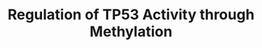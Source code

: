---
annotations:
- id: PW:0000004
  parent: regulatory pathway
  type: Pathway Ontology
  value: regulatory pathway
- id: PW:0000100
  parent: regulatory pathway
  type: Pathway Ontology
  value: transcription pathway
authors:
- ReactomeTeam
- Ryanmiller
description: TP53 (p53) undergoes methylation on several lysine and arginine residues,
  which modulates its transcriptional activity.<p>PRMT5, recruited to TP53 as part
  of the ATM-activated complex that includes TTC5, JMY and EP300 (p300), methylates
  TP53 arginine residues R333, R335 and R337. PRMT5-mediated methylation promotes
  TP53-stimulated expression of cell cycle arrest genes (Shikama et al. 1999, Demonacos
  et al. 2001, Demonacos et al. 2004, Adams et al. 2008, Adams et al. 2012). SETD9
  (SET9) methylates TP53 at lysine residue K372, resulting in increased stability
  and activity of TP53 (Chuikov et al. 2004, Couture et al. 2006, Bai et al. 2011).<p>TP53
  transcriptional activity is repressed by SMYD2-mediated methylation of TP53 at lysine
  residue K370 (Huang et al. 2006). Dimethylation of TP53 at lysine residue K373 by
  the complex of methyltransferases EHMT1 and EHMT2 also represses TP53-mediated transcription
  (Huang et al. 2010). The chromatin compaction factor L3MBTL1 binds TP53 monomethylated
  at lysine K382 by SETD8 (SET8) and, probably through changing local chromatin architecture,
  represses transcription of TP53 targets (West et al. 2010). The histone lysine-specific
  demethylase LSD1 interacts with TP53 and represses p53-mediated transcriptional
  activation (Huang et al. 2007). PRMT1 and CARM1 can also modulate p53 functions
  in a cooperative manner (An et al. 2004).   View original pathway at [http://www.reactome.org/PathwayBrowser/#DIAGRAM=6804760
  Reactome].
last-edited: 2021-01-25
organisms:
- Homo sapiens
redirect_from:
- /index.php/Pathway:WP3823
- /instance/WP3823
revision: null
schema-jsonld:
- '@context': https://schema.org/
  '@id': https://wikipathways.github.io/pathways/WP3823.html
  '@type': Dataset
  creator:
    '@type': Organization
    name: WikiPathways
  description: TP53 (p53) undergoes methylation on several lysine and arginine residues,
    which modulates its transcriptional activity.<p>PRMT5, recruited to TP53 as part
    of the ATM-activated complex that includes TTC5, JMY and EP300 (p300), methylates
    TP53 arginine residues R333, R335 and R337. PRMT5-mediated methylation promotes
    TP53-stimulated expression of cell cycle arrest genes (Shikama et al. 1999, Demonacos
    et al. 2001, Demonacos et al. 2004, Adams et al. 2008, Adams et al. 2012). SETD9
    (SET9) methylates TP53 at lysine residue K372, resulting in increased stability
    and activity of TP53 (Chuikov et al. 2004, Couture et al. 2006, Bai et al. 2011).<p>TP53
    transcriptional activity is repressed by SMYD2-mediated methylation of TP53 at
    lysine residue K370 (Huang et al. 2006). Dimethylation of TP53 at lysine residue
    K373 by the complex of methyltransferases EHMT1 and EHMT2 also represses TP53-mediated
    transcription (Huang et al. 2010). The chromatin compaction factor L3MBTL1 binds
    TP53 monomethylated at lysine K382 by SETD8 (SET8) and, probably through changing
    local chromatin architecture, represses transcription of TP53 targets (West et
    al. 2010). The histone lysine-specific demethylase LSD1 interacts with TP53 and
    represses p53-mediated transcriptional activation (Huang et al. 2007). PRMT1 and
    CARM1 can also modulate p53 functions in a cooperative manner (An et al. 2004).   View
    original pathway at [http://www.reactome.org/PathwayBrowser/#DIAGRAM=6804760 Reactome].
  keywords:
  - ADP
  - ATP
  - AdoHcy
  - AdoMet
  - 'EHMT1 '
  - EHMT1:EHMT2
  - 'EHMT2 '
  - EP300
  - 'EP300 '
  - JMY
  - 'JMY '
  - L3MBTL1
  - 'L3MBTL1 '
  - L3MBTL1:Me-K382,p-S-15,S20-TP53
  - 'MDM4 '
  - 'Me-K382,p-S15,S20-TP53 '
  - Me-K382,p-S15,S20-TP53 Tetramer
  - Me1-K370,p-S15,S20-TP53 Tetramer
  - 'Me1-K372,p-S15,S20-TP53 '
  - Me1-K372,p-S15,S20-TP53 Tetramer
  - Me2-K373-TP53
  - 'Me2-K373-TP53 '
  - 'MeK-370,p-S15,S20-TP53 '
  - PRMT5
  - 'PRMT5 '
  - PolyUb-JMY
  - 'RPS27A(1-76) '
  - SETD8
  - SETD9
  - SMYD2
  - 'TP53 '
  - TP53 Tetramer
  - TTC5
  - Tetramer
  - Tetramer:p-S203,S221-TTC5:EP300:JMY
  - Tetramer:p-S203,S221-TTC5:EP300:JMY:PRMT5
  - 'UBA52(1-76) '
  - 'UBB(1-76) '
  - 'UBB(153-228) '
  - 'UBB(77-152) '
  - 'UBC(1-76) '
  - 'UBC(153-228) '
  - 'UBC(229-304) '
  - 'UBC(305-380) '
  - 'UBC(381-456) '
  - 'UBC(457-532) '
  - 'UBC(533-608) '
  - 'UBC(609-684) '
  - 'UBC(77-152) '
  - Ub
  - dimer,
  - p-S,3T-CHEK2
  - 'p-S15,S20,Me-R333,Me2-R335,R337-TP53 '
  - p-S15,S20,Me-R333,Me2-R335,R337-TP53 Tetramer:p-S203,S221-TTC5:EP300:JMY:PRMT5
  - p-S15,S20-TP53
  - 'p-S15,S20-TP53 '
  - p-S166,S188-MDM2
  - 'p-S166,S188-MDM2 '
  - p-S166,S188-MDM2:MDM4
  - p-S1981,Ac-K3016-ATM
  - p-S203,S221-TTC5
  - 'p-S203,S221-TTC5 '
  - p-S203,S221-TTC5:EP300:JMY
  - p-S203-TTC5
  license: CC0
  name: Regulation of TP53 Activity through Methylation
seo: CreativeWork
title: Regulation of TP53 Activity through Methylation
wpid: WP3823
---